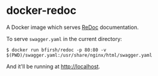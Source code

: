 # docker-redoc

A Docker image which serves [ReDoc](https://rebilly.github.io/ReDoc/) documentation.

To serve `swagger.yaml` in the current directory:

    $ docker run bfirsh/redoc -p 80:80 -v $(PWD)/swagger.yaml:/usr/share/nginx/html/swagger.yaml

And it'll be running at [http://localhost](http://localhost).
